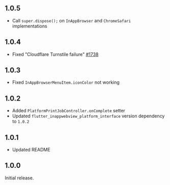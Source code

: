 ## 1.0.5

- Call `super.dispose();` on `InAppBrowser` and `ChromeSafari` implementations

## 1.0.4

- Fixed "Cloudflare Turnstile failure" [#1738](https://github.com/pichillilorenzo/flutter_inappwebview/issues/1738)

## 1.0.3

- Fixed `InAppBrowserMenuItem.iconColor` not working

## 1.0.2

- Added `PlatformPrintJobController.onComplete` setter
- Updated `flutter_inappwebview_platform_interface` version dependency to `1.0.2`

## 1.0.1

- Updated README

## 1.0.0

Initial release.
